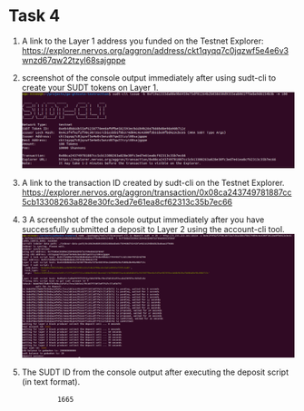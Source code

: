 # Task 4

1. A link to the Layer 1 address you funded on the Testnet Explorer:
https://explorer.nervos.org/aggron/address/ckt1qyqq7c0jqzwf5e4e6v3wnzd67qw22tzyl68sajgppe


2. screenshot of the console output immediately after using sudt-cli to create your SUDT tokens on Layer 1.
![](1.png)

3. A link to the transaction ID created by sudt-cli on the Testnet Explorer.
https://explorer.nervos.org/aggron/transaction/0x08ca243749781887cc5cb13308263a828e30fc3ed7e61ea8cf62313c35b7ec66


4. 3 A screenshot of the console output immediately after you have successfully submitted a deposit to Layer 2 using the account-cli tool.
![](2.png)




5. The SUDT ID from the console output after executing the deposit script (in text format).
```
            1665
````